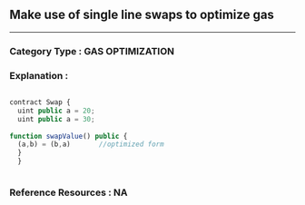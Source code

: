 ## Make use of single line swaps to optimize gas


---

### **Category Type** : GAS OPTIMIZATION


### **Explanation** : 

```javascript

contract Swap {
  uint public a = 20;
  uint public a = 30;
  
function swapValue() public {
  (a,b) = (b,a)       //optimized form
  }
  }



```



### **Reference Resources** : NA






